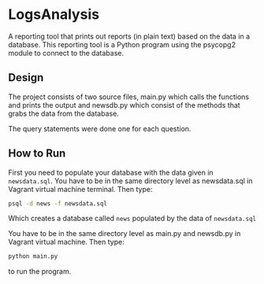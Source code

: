 # LogsAnalysis

A reporting tool that prints out reports (in plain text) based on the data in a database. This reporting tool is a Python program using the psycopg2 module to connect to the database.

## Design

The project consists of two source files, main.py which calls the functions and prints the output and newsdb.py which consist of the methods that grabs the data from the database.

The query statements were done one for each question.

## How to Run

First you need to populate your database with the data given in `newsdata.sql`.
You have to be in the same directory level as newsdata.sql in Vagrant virtual machine terminal. Then type:

```bash
psql -d news -f newsdata.sql
```
Which creates a database called `news` populated by the data of `newsdata.sql`

You have to be in the same directory level as main.py and newsdb.py in Vagrant virtual machine. Then type:

```bash
python main.py
```

to run the program.
